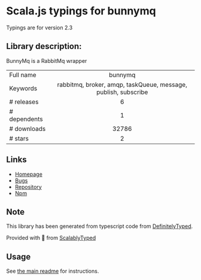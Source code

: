 
# Scala.js typings for bunnymq

Typings are for version 2.3

## Library description:
BunnyMq is a RabbitMq wrapper

|                    |                 |
| ------------------ | :-------------: |
| Full name          | bunnymq |
| Keywords           | rabbitmq, broker, amqp, taskQueue, message, publish, subscribe |
| # releases         | 6 |
| # dependents       | 1 |
| # downloads        | 32786 |
| # stars            | 2 |

## Links
- [Homepage](https://github.com/dial-once/node-bunnymq#readme)
- [Bugs](https://github.com/dial-once/node-bunnymq/issues)
- [Repository](https://github.com/dial-once/node-bunnymq)
- [Npm](https://www.npmjs.com/package/bunnymq)
    


## Note
This library has been generated from typescript code from [DefinitelyTyped](https://definitelytyped.org).

Provided with :purple_heart: from [ScalablyTyped](https://github.com/oyvindberg/ScalablyTyped)

## Usage
See [the main readme](../../readme.md) for instructions.


